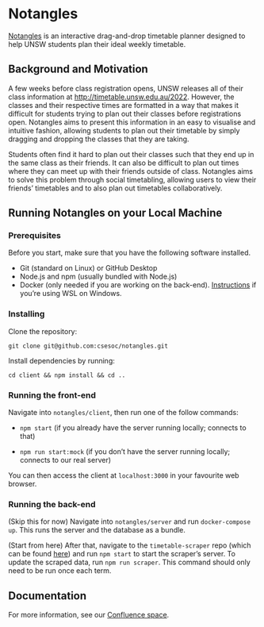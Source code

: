 # Notangles

[Notangles](https://notangles.csesoc.unsw.edu.au/) is an interactive drag-and-drop timetable planner designed to help UNSW students plan their ideal weekly timetable. 


## Background and Motivation

A few weeks before class registration opens, UNSW releases all of their class information at http://timetable.unsw.edu.au/2022. However, the classes and their respective times are formatted in a way that makes it difficult for students trying to plan out their classes before registrations open. Notangles aims to present this information in an easy to visualise and intuitive fashion, allowing students to plan out their timetable by simply dragging and dropping the classes that they are taking. 

Students often find it hard to plan out their classes such that they end up in the same class as their friends. It can also be difficult to plan out times where they can meet up with their friends outside of class. Notangles aims to solve this problem through social timetabling, allowing users to view their friends’ timetables and to also plan out timetables collaboratively. 

## Running Notangles on your Local Machine

### Prerequisites

Before you start, make sure that you have the following software installed.

- Git (standard on Linux) or GitHub Desktop
- Node.js and npm (usually bundled with Node.js)
- Docker (only needed if you are working on the back-end). [Instructions](https://docs.microsoft.com/en-us/windows/wsl/tutorials/wsl-containers) if you’re using WSL on Windows.

### Installing

Clone the repository:

`git clone git@github.com:csesoc/notangles.git`

Install dependencies by running:

`cd client && npm install && cd ..`

### Running the front-end

Navigate into `notangles/client`, then run one of the follow commands:

- `npm start` (if you already have the server running locally; connects to that)

- `npm run start:mock` (if you don’t have the server running locally; connects to our real server)

You can then access the client at `localhost:3000` in your favourite web browser.

### Running the back-end

(Skip this for now) Navigate into `notangles/server` and run `docker-compose up`. This runs the server and the database as a bundle.

(Start from here) After that, navigate to the `timetable-scraper` repo (which can be found [here](https://github.com/csesoc/timetable-scraper)) and run `npm start` to start the scraper’s server. To update the scraped data, run `npm run scraper`. This command should only need to be run once each term.

## Documentation

For more information, see our [Confluence space](https://compclub.atlassian.net/wiki/spaces/N/overview?homepageId=2142536957).
